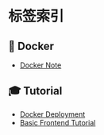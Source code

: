 # 标签索引

## 🐳 Docker
- [Docker Note](Tools/Docker.md)

## 🎓 Tutorial
- [Docker Deployment](Tools/Docker.md)
- [Basic Frontend Tutorial](Frontend/basic-frontend.md)

